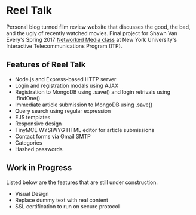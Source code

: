 # Reel Talk

Personal blog turned film review website that discusses the good, the bad, and the ugly of recently watched movies. Final project for Shawn Van Every's Spring 2017 [Networked Media class](https://itp.nyu.edu/~sve204/networkedmedia_spring2017/) at New York University's Interactive Telecommunications Program (ITP).

## Features of Reel Talk

- Node.js and Express-based HTTP server
- Login and registration modals using AJAX
- Registration to MongoDB using .save() and login retrivals using .findOne()
- Immediate article submission to MongoDB using .save()
- Query search using regular expression
- EJS templates
- Responsive design
- TinyMCE WYSIWYG HTML editor for article submissions
- Contact forms via Gmail SMTP
- Categories
- Hashed passwords

## Work in Progress

Listed below are the features that are still under construction.

- Visual Design
- Replace dummy text with real content
- SSL certification to run on secure protocol